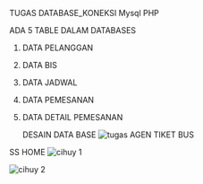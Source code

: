 TUGAS DATABASE_KONEKSI Mysql PHP

ADA 5 TABLE DALAM DATABASES
1. DATA PELANGGAN
2. DATA BIS
3. DATA JADWAL
4. DATA PEMESANAN
5. DATA DETAIL PEMESANAN

   DESAIN DATA BASE
![tugas AGEN TIKET BUS](https://github.com/Haidar505/agen-tiket-bus/assets/172565275/33f5af4f-74b5-46e9-995a-6304efe68c18)

SS HOME
![cihuy 1](https://github.com/Haidar505/agen-tiket-bus/assets/172565275/39fb77d9-f938-4513-880a-5191b062d737)

![cihuy 2](https://github.com/Haidar505/agen-tiket-bus/assets/172565275/53c71b54-6bb5-4ac1-ac73-f1e1ebcdd3ce)
